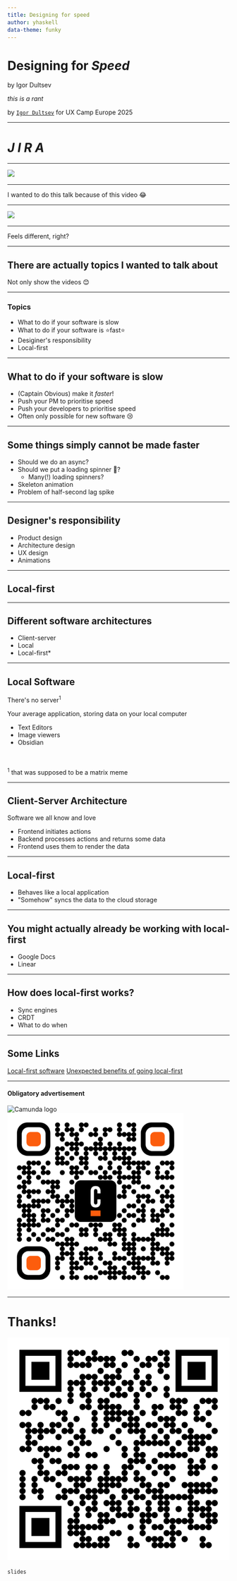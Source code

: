 ```yaml
---
title: Designing for speed
author: yhaskell
data-theme: funky
---
```


# Designing for _Speed_

by Igor Dultsev

_this is a rant_

by [`Igor Dultsev`](https://github.com/yhaskell) for UX Camp Europe 2025

---

_<h1>J I R A</h1>_

---

![](./create-issue-jira.gif)

---

I wanted to do this talk because of this video 😂

---

![](./create-issue-linear.gif)

---

Feels different, right?

---

## There are actually topics I wanted to talk about

Not only show the videos 😊

---

### Topics

- What to do if your software is slow
- What to do if your software is :star:fast:star:
- Desiginer's responsibility
- Local-first

---

## What to do if your software is slow

- (Captain Obvious) make it _faster_!
- Push your PM to prioritise speed
- Push your developers to prioritise speed
- Often only possible for new software 😢

---

## Some things simply cannot be made faster

- Should we do an async?
- Should we put a loading spinner 🤮?
  - Many(!) loading spinners?
- Skeleton animation
- Problem of half-second lag spike

---

## Designer's responsibility

- Product design
- Architecture design
- UX design
- Animations

---

## Local-first

---

## Different software architectures

- Client-server
- Local
- Local-first\*

---

## Local Software

There's no server<sup>1</sup>

Your average application, storing data on your local computer

- Text Editors
- Image viewers
- Obsidian

<br/><br/>
<sup>1</sup> that was supposed to be a matrix meme

---

## Client-Server Architecture

Software we all know and love

- Frontend initiates actions
- Backend processes actions and returns some data
- Frontend uses them to render the data

---

## Local-first

- Behaves like a local application
- "Somehow" syncs the data to the cloud storage

---

## You might actually already be working with local-first

- Google Docs
- Linear

---

## How does local-first works?

- Sync engines
- CRDT
- What to do when

---

## Some Links

[Local-first software](https://localfirstweb.dev)
[Unexpected benefits of going local-first](https://www.youtube.com/watch?v=VLgmjzERT08)

---

<!--config align=center-->

#### Obligatory advertisement

<img src="https://camunda.com/wp-content/uploads/2020/05/logo-camunda-black.svg" alt="Camunda logo" style="width: 400px" />
<a href="https://camunda.com/careers"><img src="camunda-careers.svg" alt="Camunda logo" style="width: 400px" /></a>

---

<!--config align=center-->

# Thanks!

![](slides.svg)

`slides`
